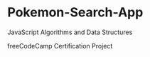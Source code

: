 # Pokemon-Search-App

JavaScript Algorithms and Data Structures


freeCodeCamp Certification Project
